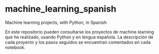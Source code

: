 # machine_learning_spanish
Machine learning projects, with Python, in Spanish

En este repositorio pueden consultarse los proyectos de machine learning que he realizado, usando Python y en lengua española. La descripción de cada proyecto y los pasos seguidos se encuentran comentados en cada notebook. 
